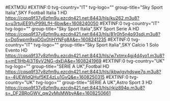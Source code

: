 #EXTM3U
#EXTINF:0 tvg-country="IT" tvg-logo="" group-title="Sky Sport Italia",SKY Football Italia 1 HD
https://cqsq9f37v8zfm9u.ezcdn421.net:8443/hls/ku262.m3u8?s=u3rtujEE91yP99lLfH-6bw&e=1608240050
#EXTINF:0 tvg-country="IT" tvg-logo="" group-title="Sky Sport Italia",SKY Sport Serie A  HD
https://cqsq9f37v8zfm9u.ezcdn421.net:8443/hls/81r0h5n4p93sdj.m3u8?s=Dq5wpm9xqDGx0tjHYNFg8A&e=1608241235
#EXTINF:0 tvg-country="IT" tvg-logo="" group-title="Sky Sport Italia",SKY Calcio 1 Solo Evento HD
https://cqsq9f37v8zfm9u.ezcdn421.net:8443/hls/w7xtmx4gj4d4yo1.m3u8?s=mE1lHb4i3T6vV2NG-dxEiA&e=1608241969
#EXTINF:0 tvg-country="UK" tvg-logo="" group-title="SERIE A UK",Footbal HD
https://cqsq9f37v8zfm9u.ezcdn421.net:8443/hls/ikbwlgvhdswe7q.m3u8?s=-4UEWIdQHuf5KE4zLu1GvQ&e=1608250315
#EXTINF:0 tvg-country="UK" tvg-logo="" group-title="SERIE A UK",Astro Sport 3 HD
https://cqsq9f37v8zfm9u.ezcdn421.net:8443/hls/rkjz894p.m3u8?s=_DF2BRoGWV_qw2vMsMWbyA&e=1608250661

